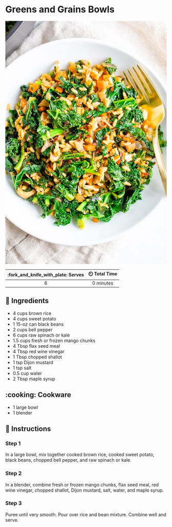 # Greens and Grains Bowls

![Greens and Grains Bowls](../assets/images/greens-and-grains-bowls.jpg)

| :fork_and_knife_with_plate: Serves | :timer_clock: Total Time |
|:----------------------------------:|:-----------------------: |
| 6 | 0 minutes |

## :salt: Ingredients

- 4 cups brown rice
- 4 cups sweet potato
- 1 15-oz can black beans
- 2 cups bell pepper
- 6 cups raw spinach or kale
- 1.5 cups fresh or frozen mango chunks
- 4 Tbsp flax seed meal
- 4 Tbsp red wine vinegar
- 1 Tbsp chopped shallot
- 1 tsp Dijon mustard
- 1 tsp salt
- 0.5 cup water
- 2 Tbsp maple syrup

## :cooking: Cookware

- 1 large bowl
- 1 blender

## :pencil: Instructions

### Step 1

In a large bowl, mix together cooked brown rice, cooked sweet potato, black beans, chopped bell pepper, and raw spinach
or kale.

### Step 2

In a blender, combine fresh or frozen mango chunks, flax seed meal, red wine vinegar, chopped shallot, Dijon mustard,
salt, water, and maple syrup.

### Step 3

Puree until very smooth. Pour over rice and bean mixture. Combine well and serve.
